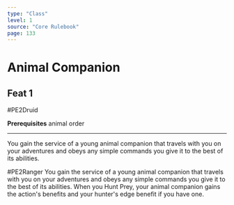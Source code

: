 ```yaml
---
type: "Class"
level: 1
source: "Core Rulebook"
page: 133
---
```

# Animal Companion
## Feat 1
#PE2Druid

**Prerequisites** animal order

---
You gain the service of a young animal companion that travels with you on your adventures and obeys any simple commands you give it to the best of its abilities.


#PE2Ranger
You gain the service of a young animal companion that travels with you on your adventures and obeys any simple commands you give it to the best of its abilities. When you Hunt Prey, your animal companion gains the action's benefits and your hunter's edge benefit if you have one.